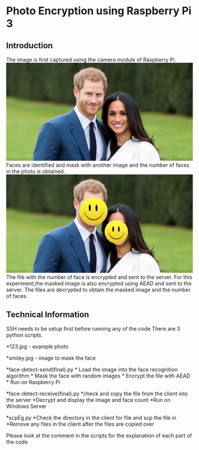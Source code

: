 # Photo Encryption using Raspberry Pi 3
## Introduction
The image is first captured using the camera module of Raspberry Pi.
<img src="https://github.com/pinkai123/Photo-Encryption-in-Edge-Computing/blob/master/test1.jpg">
Faces are identified and mask with another image and the number of faces in the photo is obtained.
<img src="https://github.com/pinkai123/Photo-Encryption-in-Edge-Computing/blob/master/test.png">
The file with the number of face is encrypted and sent to the server.
For this experiment,the masked image is also encrypted using AEAD and sent to the server.
The files are decrypted to obtain the masked image and the number of faces.


## Technical Information
SSH needs to be setup first before running any of the code
There are 3 python scripts.

*123.jpg - example photo

*smiley.jpg - image to mask the face

*face-detect-send(final).py 
	* Load the image into the face recognition algorithm
	* Mask the face with random images
	* Encrypt the file with AEAD
	* Run on Raspberry Pi

*face-detect-receive(final).py 
	*check and copy the file from the client into the server
 	*Decrypt and display the image and face count
	*Run on Windows Server

*scpEg.py 
	*Check the directory in the client for file and scp the file in
	*Remove any files in the client after the files are copied over

Please look at the comment in the scripts for the explanation of each part of the code

